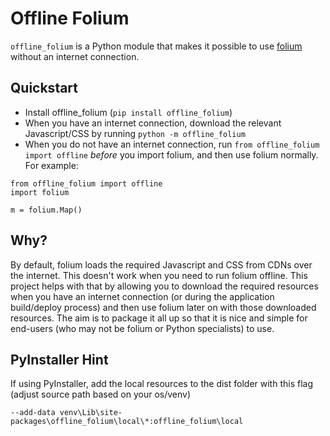 # Offline Folium
`offline_folium` is a Python module that makes it possible to use [folium](https://python-visualization.github.io/folium/) without an internet connection.

## Quickstart
- Install offline_folium (`pip install offline_folium`)
- When you have an internet connection, download the relevant Javascript/CSS by running `python -m offline_folium`
- When you do not have an internet connection, run `from offline_folium import offline` _before_ you import folium, and then use folium normally. For example:

```
from offline_folium import offline
import folium

m = folium.Map()
```

## Why?
By default, folium loads the required Javascript and CSS from CDNs over the internet. This doesn't work when you need to run folium offline. This project helps with that by allowing you to download the required resources when you have an internet connection (or during the application build/deploy process) and then use folium later on with those downloaded resources. The aim is to package it all up so that it is nice and simple for end-users (who may not be folium or Python specialists) to use.

## PyInstaller Hint
If using PyInstaller, add the local resources to the dist folder with this flag (adjust source path based on your os/venv)

```
--add-data venv\Lib\site-packages\offline_folium\local\*:offline_folium\local
```
